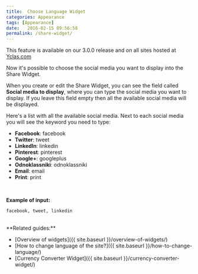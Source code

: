 ```yaml
---
title:  Choose Language Widget
categories: Appearance
tags: [Appearance]
date:   2016-02-15 09:56:58
permalink: /share-widget/
---
```

<div class="alert alert-warning">
<strong><i class="glyphicon glyphicon-warning-sign"></i> </strong> This feature is available on our 3.0.0 release and on all sites hosted at <a href="https://yclas.com/">Yclas.com</a> 
</div>

Now it's possible to choose the social media you want to display into the Share Widget.

When you create or edit the Share Widget, you can see the field called **Social media to display**, where you can type the social media you want to display. If you leave this field empty then all the available social media will be displayed.

Here's a list with all the available social media. Next to each social media you will see the keyword you need to type:

+ **Facebook**: facebook
+ **Twitter**: tweet 
+ **LinkedIn**: linkedin
+ **Pinterest**: pinterest
+ **Google+**: googleplus
+ **Odnoklassniki**: odnoklassniki
+ **Email**: email
+ **Print**: print

<br>

**Example of input:**

    facebook, tweet, linkedin

<br>
**Related guides:**

* [Overview of widgets]({{ site.baseurl }}/overview-of-widgets/)
* [How to change language of the site?]({{ site.baseurl }}/how-to-change-language/)
* [Currency Converter Widget]({{ site.baseurl }}/currency-converter-widget/)



